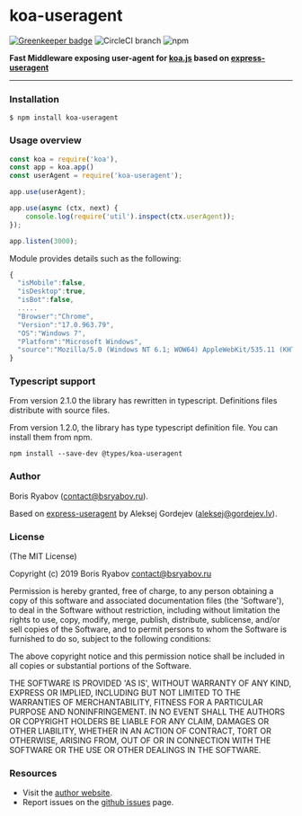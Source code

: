 koa-useragent
=====
[![Greenkeeper badge](https://badges.greenkeeper.io/rvboris/koa-useragent.svg)](https://greenkeeper.io/)
![CircleCI branch](https://img.shields.io/circleci/project/github/rvboris/koa-useragent/master.svg)
![npm](https://img.shields.io/npm/v/koa-useragent.svg)

**Fast Middleware exposing user-agent for [koa.js](http://koajs.com/) based on [express-useragent](https://github.com/biggora/express-useragent)**

----

### Installation

    $ npm install koa-useragent

### Usage overview

```js
const koa = require('koa'),
const app = koa.app()
const userAgent = require('koa-useragent');

app.use(userAgent);

app.use(async (ctx, next) {
    console.log(require('util').inspect(ctx.userAgent));
});

app.listen(3000);
```

Module provides details such as the following:

```js
{
  "isMobile":false,
  "isDesktop":true,
  "isBot":false,
  .....
  "Browser":"Chrome",
  "Version":"17.0.963.79",
  "OS":"Windows 7",
  "Platform":"Microsoft Windows",
  "source":"Mozilla/5.0 (Windows NT 6.1; WOW64) AppleWebKit/535.11 (KHTML, like Gecko) Chrome/17.0.963.79 Safari/535.11"
}

```

### Typescript support

From version 2.1.0 the library has rewritten in typescript. Definitions files distribute with source files.

From version 1.2.0, the library has type typescript definition file. You can install them from npm.

```
npm install --save-dev @types/koa-useragent
```

### Author

Boris Ryabov (contact@bsryabov.ru).

Based on [express-useragent](https://github.com/biggora/express-useragent) by Aleksej Gordejev (aleksej@gordejev.lv).

### License

(The MIT License)

Copyright (c) 2019 Boris Ryabov <contact@bsryabov.ru>

Permission is hereby granted, free of charge, to any person obtaining
a copy of this software and associated documentation files (the
'Software'), to deal in the Software without restriction, including
without limitation the rights to use, copy, modify, merge, publish,
distribute, sublicense, and/or sell copies of the Software, and to
permit persons to whom the Software is furnished to do so, subject to
the following conditions:

The above copyright notice and this permission notice shall be
included in all copies or substantial portions of the Software.

THE SOFTWARE IS PROVIDED 'AS IS', WITHOUT WARRANTY OF ANY KIND,
EXPRESS OR IMPLIED, INCLUDING BUT NOT LIMITED TO THE WARRANTIES OF
MERCHANTABILITY, FITNESS FOR A PARTICULAR PURPOSE AND NONINFRINGEMENT.
IN NO EVENT SHALL THE AUTHORS OR COPYRIGHT HOLDERS BE LIABLE FOR ANY
CLAIM, DAMAGES OR OTHER LIABILITY, WHETHER IN AN ACTION OF CONTRACT,
TORT OR OTHERWISE, ARISING FROM, OUT OF OR IN CONNECTION WITH THE
SOFTWARE OR THE USE OR OTHER DEALINGS IN THE SOFTWARE.


### Resources

- Visit the [author website](http://www.bsryabov.ru).
- Report issues on the [github issues](https://github.com/rvboris/koa-rvboris/issues) page.
